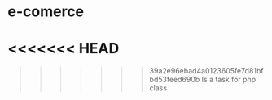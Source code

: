 e-comerce
=========
<<<<<<< HEAD
=======

>>>>>>> 39a2e96ebad4a0123605fe7d81bfbd53feed690b
Is a task for php class
